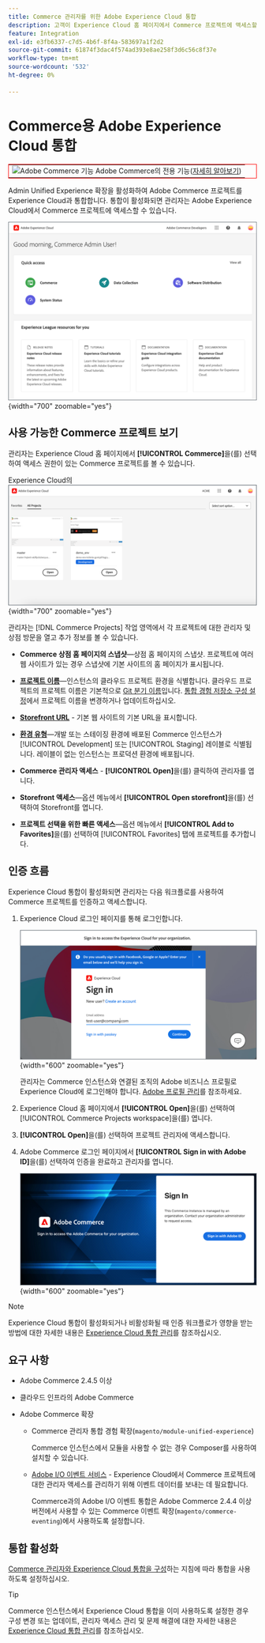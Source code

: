 ```yaml
---
title: Commerce 관리자를 위한 Adobe Experience Cloud 통합
description: 고객이 Experience Cloud 홈 페이지에서 Commerce 프로젝트에 액세스할 수 있도록 Commerce을 Experience Cloud과 통합하는 관리자 통합 경험 확장에 대해 알아봅니다.
feature: Integration
exl-id: e3fb6337-c7d5-4b6f-8f4a-583697a1f2d2
source-git-commit: 61874f3dac4f574ad393e8ae258f3d6c56c8f37e
workflow-type: tm+mt
source-wordcount: '532'
ht-degree: 0%

---
```


# Commerce용 Adobe Experience Cloud 통합

<table style="border:1px solid red">
<tr><td><img alt="Adobe Commerce 기능" src="../assets/adobe-logo.svg" width="20" height="20" /> Adobe Commerce의 전용 기능(<a href="https://experienceleague.adobe.com/docs/commerce-admin/user-guides/home.html?lang=ko#product-editions">자세히 알아보기</a>)</td></tr>
</table>

Admin Unified Experience 확장을 활성화하여 Adobe Commerce 프로젝트를 Experience Cloud과 통합합니다. 통합이 활성화되면 관리자는 Adobe Experience Cloud에서 Commerce 프로젝트에 액세스할 수 있습니다.

![Experience Cloud 홈페이지에서 Commerce에 액세스](./assets/admin-uex-home-page.png){width="700" zoomable="yes"}

## 사용 가능한 Commerce 프로젝트 보기

관리자는 Experience Cloud 홈 페이지에서 **[!UICONTROL Commerce]**&#x200B;을(를) 선택하여 액세스 권한이 있는 Commerce 프로젝트를 볼 수 있습니다.

Experience Cloud의 ![Commerce 프로젝트 작업 영역](./assets/admin-uex-commerce-projects-home.png){width="700" zoomable="yes"}

관리자는 [!DNL Commerce Projects] 작업 영역에서 각 프로젝트에 대한 관리자 및 상점 방문을 열고 추가 정보를 볼 수 있습니다.

- **Commerce 상점 홈 페이지의 스냅샷**—상점 홈 페이지의 스냅샷. 프로젝트에 여러 웹 사이트가 있는 경우 스냅샷에 기본 사이트의 홈 페이지가 표시됩니다.

- **[프로젝트 이름](https://experienceleague.adobe.com/docs/commerce-cloud-service/user-guide/architecture/pro-develop-deploy-workflow.html?lang=ko)**—인스턴스의 클라우드 프로젝트 환경을 식별합니다. 클라우드 프로젝트의 프로젝트 이름은 기본적으로 [Git 분기 이름](https://experienceleague.adobe.com/docs/commerce-cloud-service/user-guide/project/console-branches.html?lang=ko)입니다. [통합 경험 저장소 구성 설정](admin-unified-experience-integration-manage.md#manage-the-integration-from-the-admin)에서 프로젝트 이름을 변경하거나 업데이트하십시오.

- **[Storefront URL](../stores-purchase/store-urls.md)** - 기본 웹 사이트의 기본 URL을 표시합니다.

- **[환경 유형](https://experienceleague.adobe.com/docs/commerce-cloud-service/user-guide/architecture/pro-develop-deploy-workflow.html?lang=ko)**—개발 또는 스테이징 환경에 배포된 Commerce 인스턴스가 [!UICONTROL Development] 또는 [!UICONTROL Staging] 레이블로 식별됩니다. 레이블이 없는 인스턴스는 프로덕션 환경에 배포됩니다.

- **Commerce 관리자 액세스** - **[!UICONTROL Open]**&#x200B;을(를) 클릭하여 관리자를 엽니다.

- **Storefront 액세스**—옵션 메뉴에서 **[!UICONTROL Open storefront]**&#x200B;을(를) 선택하여 Storefront를 엽니다.

- **프로젝트 선택을 위한 빠른 액세스**—옵션 메뉴에서 **[!UICONTROL Add to Favorites]**&#x200B;을(를) 선택하여 [!UICONTROL Favorites] 탭에 프로젝트를 추가합니다.

## 인증 흐름

Experience Cloud 통합이 활성화되면 관리자는 다음 워크플로를 사용하여 Commerce 프로젝트를 인증하고 액세스합니다.

1. Experience Cloud 로그인 페이지를 통해 로그인합니다.

   ![Experience Cloud 로그인 페이지](./assets/admin-uex-experience-cloud-login.png){width="600" zoomable="yes"}

   관리자는 Commerce 인스턴스와 연결된 조직의 Adobe 비즈니스 프로필로 Experience Cloud에 로그인해야 합니다. [Adobe 프로필 관리](https://helpx.adobe.com/kr/enterprise/using/manage-adobe-profiles.html)를 참조하세요.

1. Experience Cloud 홈 페이지에서 **[!UICONTROL Open]**&#x200B;을(를) 선택하여 [!UICONTROL Commerce Projects workspace]을(를) 엽니다.

1. **[!UICONTROL Open]**&#x200B;을(를) 선택하여 프로젝트 관리자에 액세스합니다.

1. Adobe Commerce 로그인 페이지에서 **[!UICONTROL Sign in with Adobe ID]**&#x200B;을(를) 선택하여 인증을 완료하고 관리자를 엽니다.

   ![Adobe Commerce 로그인 페이지](./assets/admin-adobeid-login.png){width="600" zoomable="yes"}

>[!NOTE]
>
>Experience Cloud 통합이 활성화되거나 비활성화될 때 인증 워크플로가 영향을 받는 방법에 대한 자세한 내용은 [Experience Cloud 통합 관리](admin-unified-experience-integration-manage.md)를 참조하십시오.

## 요구 사항

- Adobe Commerce 2.4.5 이상
- 클라우드 인프라의 Adobe Commerce
- Adobe Commerce 확장

   - Commerce 관리자 통합 경험 확장(`magento/module-unified-experience`)

     Commerce 인스턴스에서 모듈을 사용할 수 없는 경우 Composer를 사용하여 설치할 수 있습니다.

   - [Adobe I/O 이벤트 서비스](https://developer.adobe.com/commerce/extensibility/events/) - Experience Cloud에서 Commerce 프로젝트에 대한 관리자 액세스를 관리하기 위해 이벤트 데이터를 보내는 데 필요합니다.

     Commerce과의 Adobe I/O 이벤트 통합은 Adobe Commerce 2.4.4 이상 버전에서 사용할 수 있는 Commerce 이벤트 확장(`magento/commerce-eventing`)에서 사용하도록 설정합니다.

## 통합 활성화

[Commerce 관리자와 Experience Cloud 통합을 구성](admin-unified-experience-integration-configure.md)하는 지침에 따라 통합을 사용하도록 설정하십시오.

>[!TIP]
>
>Commerce 인스턴스에서 Experience Cloud 통합을 이미 사용하도록 설정한 경우 구성 변경 또는 업데이트, 관리자 액세스 관리 및 문제 해결에 대한 자세한 내용은 [Experience Cloud 통합 관리](admin-unified-experience-integration-manage.md)를 참조하십시오.

